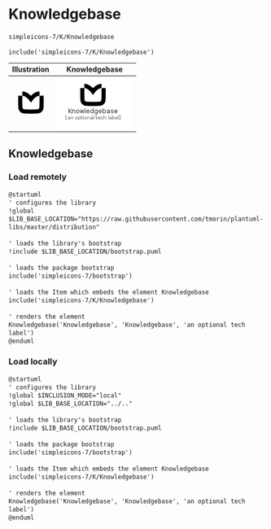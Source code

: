 # Knowledgebase


```text
simpleicons-7/K/Knowledgebase
```

```text
include('simpleicons-7/K/Knowledgebase')
```



| Illustration | Knowledgebase |
| :---: | :---: |
| ![illustration for Illustration](../../simpleicons-7/K/Knowledgebase.png) | ![illustration for Knowledgebase](../../simpleicons-7/K/Knowledgebase.Local.png) |




## Knowledgebase

### Load remotely
```plantuml
@startuml
' configures the library
!global $LIB_BASE_LOCATION="https://raw.githubusercontent.com/tmorin/plantuml-libs/master/distribution"

' loads the library's bootstrap
!include $LIB_BASE_LOCATION/bootstrap.puml

' loads the package bootstrap
include('simpleicons-7/bootstrap')

' loads the Item which embeds the element Knowledgebase
include('simpleicons-7/K/Knowledgebase')

' renders the element
Knowledgebase('Knowledgebase', 'Knowledgebase', 'an optional tech label')
@enduml
```

### Load locally
```plantuml
@startuml
' configures the library
!global $INCLUSION_MODE="local"
!global $LIB_BASE_LOCATION="../.."

' loads the library's bootstrap
!include $LIB_BASE_LOCATION/bootstrap.puml

' loads the package bootstrap
include('simpleicons-7/bootstrap')

' loads the Item which embeds the element Knowledgebase
include('simpleicons-7/K/Knowledgebase')

' renders the element
Knowledgebase('Knowledgebase', 'Knowledgebase', 'an optional tech label')
@enduml
```

